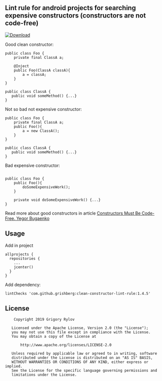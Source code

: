 ## Lint rule for android projects for searching expensive constructors (constructors are not code-free)
[ ![Download](https://api.bintray.com/packages/grigory-rylov/android/clean-constructor-lint-rule/images/download.svg?version=1.4.5) ](https://bintray.com/grigory-rylov/android/clean-constructor-lint-rule/1.4.5/link)

Good clean constructor:
```
public class Foo {
    private final ClassA a;
    
    @Inject
    public Foo(ClassA classA){
        a = classA;
    }
}

public class ClassA {
   public void someMethod() {...}
}

```

Not so bad not expensive constructor:
```
public class Foo {
    private final ClassA a;
    public Foo(){
        a = new ClassA();
    }
}

public class ClassA {
   public void someMethod() {...}
}

```



Bad expensive constructor:

```

public class Foo {
    public Foo(){
        doSomeExpensiveWork();
    }
    
    private void doSomeExpensiveWork() {...}
}

```

Read more about good constructors in article [Constructors Must Be Code-Free. Yegor Bugaenko](https://www.yegor256.com/2015/05/07/ctors-must-be-code-free.html)

## Usage

Add in project
```
allprojects {
  repositories {
    ...
    jcenter()
  }
}
```

Add dependency:

```
lintChecks 'com.github.grishberg:clean-constructor-lint-rule:1.4.5'
```

## License

```
    Copyright 2019 Grigory Rylov

   Licensed under the Apache License, Version 2.0 (the "License");
   you may not use this file except in compliance with the License.
   You may obtain a copy of the License at

       http://www.apache.org/licenses/LICENSE-2.0

   Unless required by applicable law or agreed to in writing, software
   distributed under the License is distributed on an "AS IS" BASIS,
   WITHOUT WARRANTIES OR CONDITIONS OF ANY KIND, either express or implied.
   See the License for the specific language governing permissions and
   limitations under the License.
```